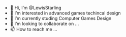 - 👋 Hi, I’m @LewisStarling
- 👀 I’m interested in advanced games techincal design
- 🌱 I’m currently studing Computer Games Design
- 💞️ I’m looking to collaborate on ...
- 📫 How to reach me ...

<!---
LewisStarling/LewisStarling is a ✨ special ✨ repository because its `README.md` (this file) appears on your GitHub profile.
You can click the Preview link to take a look at your changes.
--->
